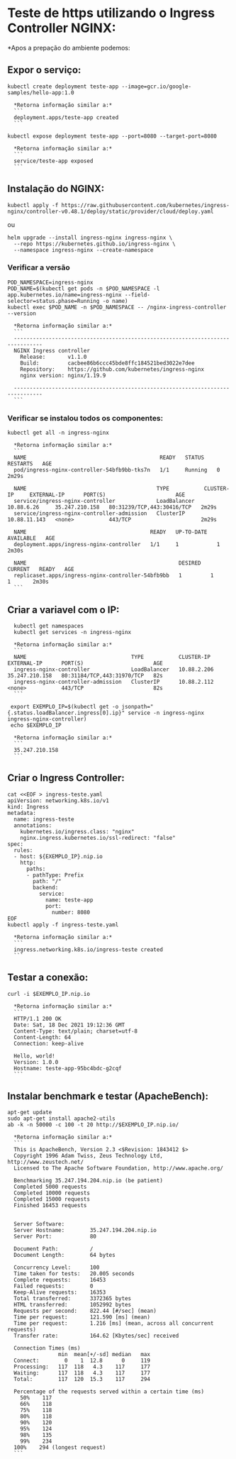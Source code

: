 # Teste de https utilizando o Ingress Controller NGINX:
*Apos a prepação do ambiente podemos:

## Expor o serviço:
```
kubectl create deployment teste-app --image=gcr.io/google-samples/hello-app:1.0
```
      *Retorna informação similar a:*
      ```
      deployment.apps/teste-app created
      ```
```
kubectl expose deployment teste-app --port=8080 --target-port=8080
```
      *Retorna informação similar a:*
      ```
      service/teste-app exposed
      ```

## Instalação do NGINX:
  ```
  kubectl apply -f https://raw.githubusercontent.com/kubernetes/ingress-nginx/controller-v0.48.1/deploy/static/provider/cloud/deploy.yaml
  ```
  ou
  ```
  helm upgrade --install ingress-nginx ingress-nginx \
    --repo https://kubernetes.github.io/ingress-nginx \
    --namespace ingress-nginx --create-namespace
  ```
### Verificar a versão
  ```
  POD_NAMESPACE=ingress-nginx
  POD_NAME=$(kubectl get pods -n $POD_NAMESPACE -l app.kubernetes.io/name=ingress-nginx --field-selector=status.phase=Running -o name)
  kubectl exec $POD_NAME -n $POD_NAMESPACE -- /nginx-ingress-controller --version
  ```
      *Retorna informação similar a:*
      ```
      -------------------------------------------------------------------------------
      NGINX Ingress controller
        Release:       v1.1.0
        Build:         cacbee86b6ccc45bde8ffc184521bed3022e7dee
        Repository:    https://github.com/kubernetes/ingress-nginx
        nginx version: nginx/1.19.9

      -------------------------------------------------------------------------------
      ```
### Verificar se instalou todos os componentes:
  ```
  kubectl get all -n ingress-nginx
  ```
      *Retorna informação similar a:*
      ```
      NAME                                          READY   STATUS    RESTARTS   AGE
      pod/ingress-nginx-controller-54bfb9bb-tks7n   1/1     Running   0          2m29s

      NAME                                         TYPE           CLUSTER-IP     EXTERNAL-IP      PORT(S)                      AGE
      service/ingress-nginx-controller             LoadBalancer   10.88.6.26     35.247.210.158   80:31239/TCP,443:30416/TCP   2m29s
      service/ingress-nginx-controller-admission   ClusterIP      10.88.11.143   <none>           443/TCP                      2m29s

      NAME                                       READY   UP-TO-DATE   AVAILABLE   AGE
      deployment.apps/ingress-nginx-controller   1/1     1            1           2m30s

      NAME                                                DESIRED   CURRENT   READY   AGE
      replicaset.apps/ingress-nginx-controller-54bfb9bb   1         1         1       2m30s
      ```
##  Criar a variavel com o IP:
```
  kubectl get namespaces
  kubectl get services -n ingress-nginx
```
      *Retorna informação similar a:*
      ```
      NAME                                 TYPE           CLUSTER-IP    EXTERNAL-IP      PORT(S)                      AGE
      ingress-nginx-controller             LoadBalancer   10.88.2.206   35.247.210.158   80:31184/TCP,443:31970/TCP   82s
      ingress-nginx-controller-admission   ClusterIP      10.88.2.112   <none>           443/TCP                      82s
      ```
 ``` 
  export EXEMPLO_IP=$(kubectl get -o jsonpath="{.status.loadBalancer.ingress[0].ip}" service -n ingress-nginx ingress-nginx-controller)
  echo $EXEMPLO_IP
```
      *Retorna informação similar a:*
      ```
      35.247.210.158
      ```


##  Criar o Ingress Controller:
```
cat <<EOF > ingress-teste.yaml
apiVersion: networking.k8s.io/v1
kind: Ingress
metadata:
  name: ingress-teste
  annotations:
    kubernetes.io/ingress.class: "nginx"
    nginx.ingress.kubernetes.io/ssl-redirect: "false"
spec:
  rules:
  - host: ${EXEMPLO_IP}.nip.io
    http:
      paths:
      - pathType: Prefix
        path: "/"
        backend:
          service:
            name: teste-app
            port:
              number: 8080
EOF
kubectl apply -f ingress-teste.yaml
```
      *Retorna informação similar a:*
      ```
      ingress.networking.k8s.io/ingress-teste created
      ```

##  Testar a conexão:
  ```
  curl -i $EXEMPLO_IP.nip.io
  ```
      *Retorna informação similar a:*
      ```
      HTTP/1.1 200 OK
      Date: Sat, 18 Dec 2021 19:12:36 GMT
      Content-Type: text/plain; charset=utf-8
      Content-Length: 64
      Connection: keep-alive

      Hello, world!
      Version: 1.0.0
      Hostname: teste-app-95bc4bdc-g2cqf
      ```

## Instalar benchmark  e testar (ApacheBench):
  ```
  apt-get update
  sudo apt-get install apache2-utils
  ab -k -n 50000 -c 100 -t 20 http://$EXEMPLO_IP.nip.io/
  ```
      *Retorna informação similar a:*
      ```
      This is ApacheBench, Version 2.3 <$Revision: 1843412 $>
      Copyright 1996 Adam Twiss, Zeus Technology Ltd, http://www.zeustech.net/
      Licensed to The Apache Software Foundation, http://www.apache.org/

      Benchmarking 35.247.194.204.nip.io (be patient)
      Completed 5000 requests
      Completed 10000 requests
      Completed 15000 requests
      Finished 16453 requests


      Server Software:
      Server Hostname:        35.247.194.204.nip.io
      Server Port:            80

      Document Path:          /
      Document Length:        64 bytes

      Concurrency Level:      100
      Time taken for tests:   20.005 seconds
      Complete requests:      16453
      Failed requests:        0
      Keep-Alive requests:    16353
      Total transferred:      3372365 bytes
      HTML transferred:       1052992 bytes
      Requests per second:    822.44 [#/sec] (mean)
      Time per request:       121.590 [ms] (mean)
      Time per request:       1.216 [ms] (mean, across all concurrent requests)
      Transfer rate:          164.62 [Kbytes/sec] received

      Connection Times (ms)
                    min  mean[+/-sd] median   max
      Connect:        0    1  12.8      0     119
      Processing:   117  118   4.3    117     177
      Waiting:      117  118   4.3    117     177
      Total:        117  120  15.3    117     294

      Percentage of the requests served within a certain time (ms)
        50%    117
        66%    118
        75%    118
        80%    118
        90%    120
        95%    124
        98%    135
        99%    234
      100%    294 (longest request)
      ```
